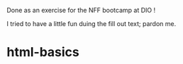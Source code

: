 Done as an exercise for the NFF bootcamp at DIO  ! 

I tried to have a little fun duing the fill out text; pardon me. 

# html-basics

